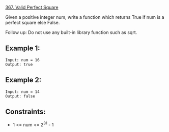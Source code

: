 [367. Valid Perfect Square](https://leetcode-cn.com/problems/valid-perfect-square/)

Given a positive integer num, write a function which returns True if num is a perfect square else False.

Follow up: Do not use any built-in library function such as sqrt.

## Example 1:
```
Input: num = 16
Output: true
```

## Example 2:
```
Input: num = 14
Output: false
```

## Constraints:
* 1 <= num <= 2<sup>31</sup> - 1
